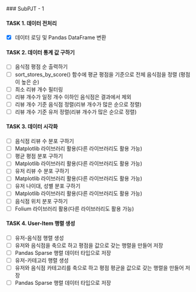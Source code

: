 \### SubPJT - 1  

#### TASK 1. 데이터 전처리 

- [x] 데이터 로딩 및 Pandas DataFrame 변환

#### TASK 2. 데이터 통계 값 구하기 

- [ ] 음식점 평점 순 출력하기  
- [ ] sort_stores_by_score() 함수에 평균 평점을 기준으로 전체 음식점을 정렬 (평점이 높은 순) 
- [ ] 최소 리뷰 개수 필터링  
- [ ] 리뷰 개수가 일정 개수 이하인 음식점은 결과에서 제외 
- [ ] 리뷰 개수 기준 음식점 정렬(리뷰 개수가 많은 순으로 정렬) 
- [ ] 리뷰 개수 기준 유저 정렬(리뷰 개수가 많은 순으로 정렬)  

#### TASK 3. 데이터 시각화 

- [ ] 음식점 리뷰 수 분포 구하기  
- [ ] Matplotlib 라이브러리 활용(다른 라이브러리도 활용 가능) 
- [ ] 평균 평점 분포 구하기  
- [ ] Matplotlib 라이브러리 활용(다른 라이브러리도 활용 가능) 
- [ ] 유저 리뷰 수 분포 구하기  
- [ ] Matplotlib 라이브러리 활용(다른 라이브러리도 활용 가능) 
- [ ] 유저 나이대, 성별 분포 구하기  
- [ ] Matplotlib 라이브러리 활용(다른 라이브러리도 활용 가능) 
- [ ] 음식점 위치 분포 구하기 
- [ ]  Folium 라이브러리 활용(다른 라이브러리도 활용 가능)  

#### TASK 4. User-Item 행렬 생성 

- [ ] 유저-음식점 행렬 생성  
- [ ] 유저와 음식점을 축으로 하고 평점을 값으로 갖는 행렬을 만들어 저장  
- [ ] Pandas Sparse 행렬 데이터 타입으로 저장
- [ ] 유저-카테고리 행렬 생성  
- [ ] 유저와 음식점 카테고리를 축으로 하고 평점 평균을 값으로 갖는 행렬을 만들어 저장 
- [ ] Pandas Sparse 행렬 데이터 타입으로 저장